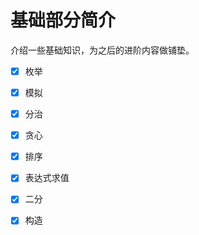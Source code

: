# 基础部分简介

介绍一些基础知识，为之后的进阶内容做铺垫。

- [x] 枚举
- [x] 模拟
- [x] 分治
- [x] 贪心
- [x] 排序
- [x] 表达式求值
- [x] 二分
- [x] 构造


